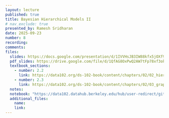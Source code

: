 ```yaml
---
layout: lecture
published: true
title: Bayesian Hierarchical Models II
# nav_exclude: true
presented_by: Ramesh Sridharan
date: 2025-09-23
number: 8
recording: 
comments:
files:
  slides: https://docs.google.com/presentation/d/1IVVHsJB3IW88kfx5jOXf995C21O0wxwxlaFLWp1WhFI/edit?usp=sharing
  pdf_slides: https://drive.google.com/file/d/1QfAG8OxPwQ2AW7tFp78xf3okJGgj-1Wb/view?usp=sharing
  textbook_sections:
    - number: 2.2
      link: https://data102.org/ds-102-book/content/chapters/02/02_hierarchical_models.html
    - number: 2.3
      link: https://data102.org/ds-102-book/content/chapters/02/03_graphical_models.html
  notes:
  notebook: "https://data102.datahub.berkeley.edu/hub/user-redirect/git-pull?repo=https%3A%2F%2Fgithub.com%2Fds-102%2Ffa25-materials&urlpath=lab%2Ftree%2Ffa25-materials%2Flecture%2Flecture08%2Flec08.ipynb&branch=main"
  additional_files:
    name:
    link:
---
```

